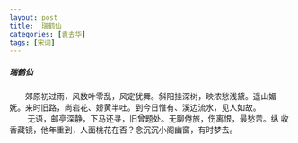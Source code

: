 ```yaml
---
layout: post
title:  瑞鹤仙
categories: [袁去华]
tags: [宋词]
---
```


##### 瑞鹤仙

　　郊原初过雨，风数叶零乱，风定犹舞。斜阳挂深树，映浓愁浅黛。遥山媚
妩。来时旧路，尚岩花、娇黄半吐。到今日惟有、溪边流水，见人如故。　　
　 
<br>　　 无语，邮亭深静，下马还寻，旧曾题处。无聊倦旅，伤离恨，最愁苦。纵
收香藏镜，他年重到，人面桃花在否？念沉沉小阁幽窗，有时梦去。　　　　 


　　　　　　　 


























　　　　　　　　　　 






































